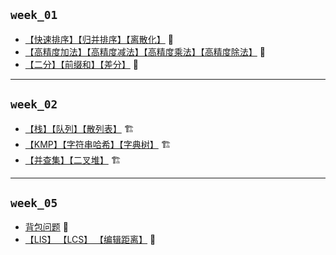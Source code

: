 ## `week_01`

- [【快速排序】【归并排序】【离散化】](https://github.com/cherry77-cloud/Rookie2025_04/blob/main/week_01/day_01.md) 🧩
- [【高精度加法】【高精度减法】【高精度乘法】【高精度除法】](https://github.com/cherry77-cloud/Rookie2025_04/blob/main/week_01/day_02.md) 🧩
- [【二分】【前缀和】【差分】](https://github.com/cherry77-cloud/Rookie2025_04/blob/main/week_01/day_03.md) 🧩


---


## `week_02`

- [【栈】【队列】【散列表】](https://github.com/cherry77-cloud/Rookie2025_04/blob/main/week_02/day_08.md) 🏗️
- [【KMP】【字符串哈希】【字典树】](https://github.com/cherry77-cloud/Rookie2025_04/blob/main/week_02/day_09.md) 🏗️
- [【并查集】【二叉堆】](https://github.com/cherry77-cloud/Rookie2025_04/blob/main/week_02/day_10.md) 🏗️

---

## `week_05`

- [背包问题](https://github.com/cherry77-cloud/Rookie2025_04/blob/main/week_05/day_29.md) 🎯
- [【LIS】 【LCS】 【编辑距离】](https://github.com/cherry77-cloud/Rookie2025_04/blob/main/week_05/day_30.md) 🎯
